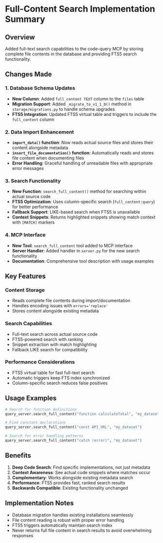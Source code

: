 # Full-Content Search Implementation Summary

## Overview
Added full-text search capabilities to the code-query MCP by storing complete file contents in the database and providing FTS5 search functionality.

## Changes Made

### 1. Database Schema Updates
- **New Column**: Added `full_content TEXT` column to the `files` table
- **Migration Support**: Added `_migrate_to_v1_1_0()` method in `storage/migrations.py` to handle schema upgrades
- **FTS5 Integration**: Updated FTS5 virtual table and triggers to include the `full_content` column

### 2. Data Import Enhancement  
- **`import_data()` function**: Now reads actual source files and stores their content alongside metadata
- **`insert_file_documentation()` function**: Automatically reads and stores file content when documenting files
- **Error Handling**: Graceful handling of unreadable files with appropriate error messages

### 3. Search Functionality
- **New Function**: `search_full_content()` method for searching within actual source code
- **FTS5 Optimization**: Uses column-specific search (`full_content:query`) for better performance
- **Fallback Support**: LIKE-based search when FTS5 is unavailable
- **Context Snippets**: Returns highlighted snippets showing match context with `[MATCH]` markers

### 4. MCP Interface
- **New Tool**: `search_full_content` tool added to MCP interface
- **Server Handler**: Added handler in `server.py` for the new search functionality
- **Documentation**: Comprehensive tool description with usage examples

## Key Features

### Content Storage
- Reads complete file contents during import/documentation
- Handles encoding issues with `errors='replace'`
- Stores content alongside existing metadata

### Search Capabilities
- Full-text search across actual source code
- FTS5-powered search with ranking
- Snippet extraction with match highlighting
- Fallback LIKE search for compatibility

### Performance Considerations
- FTS5 virtual table for fast full-text search
- Automatic triggers keep FTS index synchronized
- Column-specific search reduces false positives

## Usage Examples

```python
# Search for function definitions
query_server.search_full_content("function calculateTotal", "my_dataset")

# Find constant declarations
query_server.search_full_content("const API_URL", "my_dataset") 

# Search for error handling patterns
query_server.search_full_content("catch (error)", "my_dataset")
```

## Benefits
1. **Deep Code Search**: Find specific implementations, not just metadata
2. **Context Awareness**: See actual code snippets where matches occur
3. **Complementary**: Works alongside existing metadata search
4. **Performance**: FTS5 provides fast, ranked search results
5. **Backwards Compatible**: Existing functionality unchanged

## Implementation Notes
- Database migration handles existing installations seamlessly
- File content reading is robust with proper error handling
- FTS5 triggers automatically maintain search index
- Never returns full file content in search results to avoid overwhelming responses